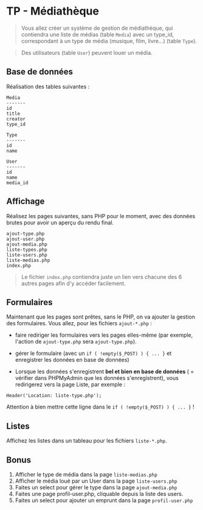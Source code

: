# TP - Médiathèque

> Vous allez créer un système de gestion de médiathèque, qui contiendra une liste de médias (table `Media`) avec un type_id, correspondant à un type de média (musique, film, livre...) (table `Type`).

> Des utilisateurs (table `User`) peuvent louer un média.

## Base de données

Réalisation des tables suivantes :
```
Media
-------
id
title
creator
type_id
```

```
Type
-------
id
name
```

```
User
-------
id
name
media_id
```

## Affichage

Réalisez les pages suivantes, sans PHP pour le moment, avec des données brutes pour avoir un aperçu du rendu final.

```
ajout-type.php
ajout-user.php
ajout-media.php
liste-types.php
liste-users.php
liste-medias.php
index.php
```

> Le fichier `index.php` contiendra juste un lien vers chacune des 6 autres pages afin d'y accéder facilement.

## Formulaires

Maintenant que les pages sont prêtes, sans le PHP, on va ajouter la gestion des formulaires. Vous allez, pour les fichiers `ajout-*.php` :

- faire rediriger les formulaires vers les pages elles-même (par exemple, l'action de `ajout-type.php` sera `ajout-type.php`).

- gérer le formulaire (avec un `if ( !empty($_POST) ) { ... }` et enregistrer les données en base de données)

- Lorsque les données s'enregistrent **bel et bien en base de données** ( = vérifier dans PHPMyAdmin que les données s'enregistrent), vous redirigerez vers la page Liste, par exemple :

`Header('Location: liste-type.php');`

Attention à bien mettre cette ligne dans le `if ( !empty($_POST) ) { ... }` !

## Listes

Affichez les listes dans un tableau pour les fichiers `liste-*.php`.

## Bonus 

1. Afficher le type de média dans la page `liste-medias.php`
2. Afficher le média loué par un User dans la page `liste-users.php`
3. Faites un select pour gérer le type dans la page `ajout-media.php`
4. Faites une page profil-user.php, cliquable depuis la liste des users.
5. Faites un select pour ajouter un emprunt dans la page `profil-user.php`
